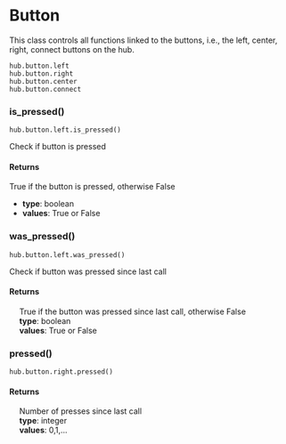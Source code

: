 # Button

This class controls all functions linked to the buttons, i.e., the left, center, right, connect buttons on the hub.

```
hub.button.left 
hub.button.right
hub.button.center
hub.button.connect
```

### is_pressed()

```
hub.button.left.is_pressed()
```

Check if button is pressed 

#### Returns

True if the button is pressed, otherwise False </br>
* __type__: boolean </br>
* __values__: True or False


### was_pressed()

```
hub.button.left.was_pressed()
```
Check if button was pressed since last call

#### Returns

&emsp; True if the button was pressed since last call, otherwise False </br>
&emsp; __type__: boolean </br>
&emsp; __values__: True or False

### pressed()
```
hub.button.right.pressed()
```
#### Returns

&emsp; Number of presses since last call </br>
&emsp; __type__: integer </br>
&emsp; __values__: 0,1,...
